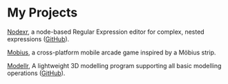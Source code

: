# My Projects

[Nodexr](https://jcparkyn.github.io/nodexr), a node-based Regular Expression editor for complex, nested expressions ([GitHub](https://github.com/Jcparkyn/nodexr)).

[Mobius](https://play.google.com/store/apps/details?id=com.Jamosium.Mobius), a cross-platform mobile arcade game inspired by a Möbius strip.

[Modellr](https://jcparkyn.github.io/Modellr), A lightweight 3D modelling program supporting all basic modelling operations ([GitHub](https://github.com/Jcparkyn/Modellr)).
